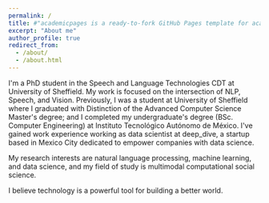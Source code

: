 ```yaml
---
permalink: /
title: #"academicpages is a ready-to-fork GitHub Pages template for academic personal websites"
excerpt: "About me"
author_profile: true
redirect_from: 
  - /about/
  - /about.html
---
```


I'm a PhD student in the Speech and Language Technologies CDT at University of Sheffield. My work is focused on the intersection of NLP, Speech, and Vision. Previously, I was a student at University of Sheffield where I graduated with Distinction of the Advanced Computer Science Master's degree; and I completed my undergraduate's degree (BSc. Computer Engineering) at Instituto Tecnológico Autónomo de México. I've gained work experience working as data scientist at deep_dive, a startup based in Mexico City dedicated to empower companies with data science.

My research interests are natural language processing, machine learning, and data science, and my field of study is multimodal computational social science. 

I believe technology is a powerful tool for building a better world.
